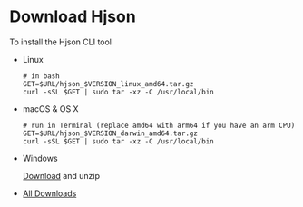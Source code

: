 
# Download Hjson

To install the Hjson CLI tool

- Linux

  ```
  # in bash
  GET=$URL/hjson_$VERSION_linux_amd64.tar.gz
  curl -sSL $GET | sudo tar -xz -C /usr/local/bin
  ```

- macOS & OS X

  ```
  # run in Terminal (replace amd64 with arm64 if you have an arm CPU)
  GET=$URL/hjson_$VERSION_darwin_amd64.tar.gz
  curl -sSL $GET | sudo tar -xz -C /usr/local/bin
  ```

- Windows

  [Download](https://github.com/hjson/hjson-go/releases/latest#hjson_$VERSION_windows_amd64.zip) and unzip

- [All Downloads](https://github.com/hjson/hjson-go/releases/latest)


<script type="text/javascript">
  $(document).ready(function () {

    $.getJSON("https://api.github.com/repos/hjson/hjson-go/releases/latest").done(function (release) {
      var base=release.assets[0].browser_download_url;
      var i=base.lastIndexOf('/');
      base=base.substr(0, i);
      i=base.lastIndexOf('/');
      var latestVersion=base.substr(i+1);

      // update links
      $("a").each(function() {
        var i=this.href.indexOf("/latest#");
        if (i>0) {
          this.href=base+"/"+this.href.substr(i+8);
        }
      });

      // update code
      $("code").each(function() {

        var i=this.innerText.indexOf("$URL");
        if (i>0) {
          this.innerText=this.innerText.substr(0, i)+base+this.innerText.substr(i+4);
        }
      });

      $("code").each(function() {
        this.innerText=this.innerText.replaceAll("$VERSION", latestVersion);
      });

      $("a").each(function() {
        this.href=this.href.replaceAll("$VERSION", latestVersion);
      });

    });
  });
</script>
